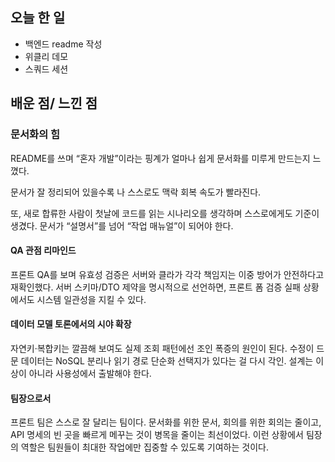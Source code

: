 ## 오늘 한 일
- 백엔드 readme 작성
- 위클리 데모
- 스쿼드 세션
    


## 배운 점/ 느낀 점

### 문서화의 힘

README를 쓰며 “혼자 개발”이라는 핑계가 얼마나 쉽게 문서화를 미루게 만드는지 느꼈다. 

문서가 잘 정리되어 있을수록 나 스스로도 맥락 회복 속도가 빨라진다.

또, 새로 합류한 사람이 첫날에 코드를 읽는 시나리오를 생각하며 스스로에게도 기준이 생겼다. 문서가 “설명서”를 넘어 “작업 매뉴얼”이 되어야 한다. 



#### QA 관점 리마인드
프론트 QA를 보며 유효성 검증은 서버와 클라가 각각 책임지는 이중 방어가 안전하다고 재확인했다. 서버 스키마/DTO 제약을 명시적으로 선언하면, 프론트 폼 검증 실패 상황에서도 시스템 일관성을 지킬 수 있다.

#### 데이터 모델 토론에서의 시야 확장
자연키·복합키는 깔끔해 보여도 실제 조회 패턴에선 조인 폭증의 원인이 된다. 수정이 드문 데이터는 NoSQL 분리나 읽기 경로 단순화 선택지가 있다는 걸 다시 각인. 설계는 이상이 아니라 사용성에서 출발해야 한다.

#### 팀장으로서
프론트 팀은 스스로 잘 달리는 팀이다.
문서화를 위한 문서, 회의를 위한 회의는 줄이고, API 명세의 빈 곳을 빠르게 메꾸는 것이 병목을 줄이는 최선이었다. 
이런 상황에서 팀장의 역할은 팀원들이 최대한 작업에만 집중할 수 있도록 기여하는 것이다.